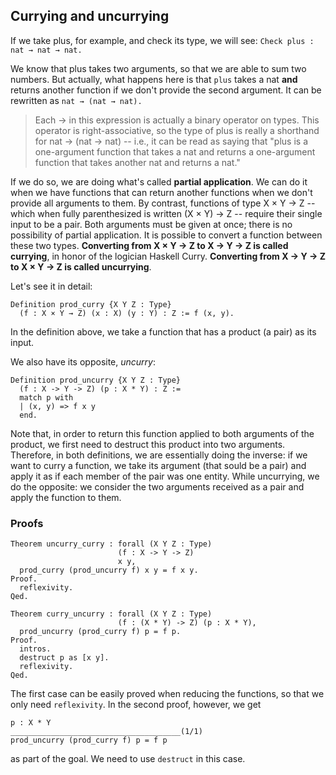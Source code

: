 ## Currying and uncurrying

If we take plus, for example, and check its type, we will see:
`Check plus : nat → nat → nat.`

We know that plus takes two arguments, so that we are able to sum two numbers. But actually, what happens here is that `plus` takes a nat **and** returns
another function if we don't provide the second argument. It can be rewritten as `nat → (nat → nat).`

>Each → in this expression is actually a binary operator on types. This operator is right-associative, so the type of plus is really a shorthand for nat → (nat → nat) -- i.e., it can be read as saying that "plus is a one-argument function that takes a nat and returns a one-argument function that takes another nat and returns a nat."

If we do so, we are doing what's called **partial application**. We can do it when we have functions that can return another functions when we don't provide all arguments to them.
By contrast, functions of type X × Y → Z -- which when fully parenthesized is written (X × Y) → Z -- require their single input to be a pair. Both arguments must be given at once; there is no possibility of partial application.
It is possible to convert a function between these two types. **Converting from X × Y → Z to X → Y → Z is called currying**, in honor of the logician Haskell Curry. **Converting from X → Y → Z to X × Y → Z is called uncurrying**. 

Let's see it in detail:
```coq
Definition prod_curry {X Y Z : Type}
  (f : X × Y → Z) (x : X) (y : Y) : Z := f (x, y).
```

In the definition above, we take a function that has a product (a pair) as its input. 

We also have its opposite, _uncurry_:
```coq
Definition prod_uncurry {X Y Z : Type}
  (f : X -> Y -> Z) (p : X * Y) : Z :=
  match p with
  | (x, y) => f x y
  end.
```
Note that, in order to return this function applied to both arguments of the product, we first need to destruct this product into two arguments.
Therefore, in both definitions, we are essentially doing the inverse: if we want to curry a function, we take its argument (that sould be a pair) and apply it as if each member of the pair was one entity.
While uncurrying, we do the opposite: we consider the two arguments received as a pair and apply the function to them.


### Proofs
```coq
Theorem uncurry_curry : forall (X Y Z : Type)
                        (f : X -> Y -> Z)
                        x y,
  prod_curry (prod_uncurry f) x y = f x y.
Proof.
  reflexivity.
Qed.

Theorem curry_uncurry : forall (X Y Z : Type)
                        (f : (X * Y) -> Z) (p : X * Y),
  prod_uncurry (prod_curry f) p = f p.
Proof.
  intros.
  destruct p as [x y].
  reflexivity.
Qed.
```

The first case can be easily proved when reducing the functions, so that we only need `reflexivity`.
In the second proof, however, we get
```
p : X * Y
______________________________________(1/1)
prod_uncurry (prod_curry f) p = f p
```

as part of the goal. We need to use `destruct` in this case.
